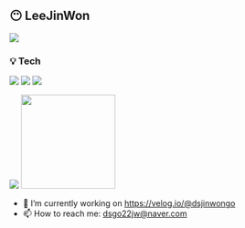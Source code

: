 ## 😶 LeeJinWon

<!--
**dsjinwongo/dsjinwongo** is a ✨ _special_ ✨ repository because its `README.md` (this file) appears on your GitHub profile.

Here are some ideas to get you started:

- 🔭 I’m currently working on https://velog.io/@dsjinwongo
- 🌱 I’m currently learning ...
- 👯 I’m looking to collaborate on ...
- 🤔 I’m looking for help with ...
- 💬 Ask me about ...
- 📫 How to reach me: ...
- 😄 Pronouns: ...
- ⚡ Fun fact: ...
-->
<a href="https://hits.seeyoufarm.com"><img src="https://hits.seeyoufarm.com/api/count/incr/badge.svg?url=https://github.com/dsjinwongo/dsjinwongo"/></a>
### 💡 Tech
<img src="https://img.shields.io/badge/Spring-6DB33F?style=flat&logo=Spring&logoColor=white"/></a>
<img src="https://img.shields.io/badge/Firebase-FFCA28?style=flat&logo=Firebase&logoColor=white"/></a>
<img src="https://img.shields.io/badge/MySQL-4479A1?style=flat&logo=MySQL&logoColor=white"/>

<img src="http://mazassumnida.wtf/api/v2/generate_badge?boj=dsgo22jw">
<img src="https://github-readme-stats.vercel.app/api?username=dsjinwongo" height="165">

- 🔭 I’m currently working on https://velog.io/@dsjinwongo
- 📫 How to reach me: dsgo22jw@naver.com
